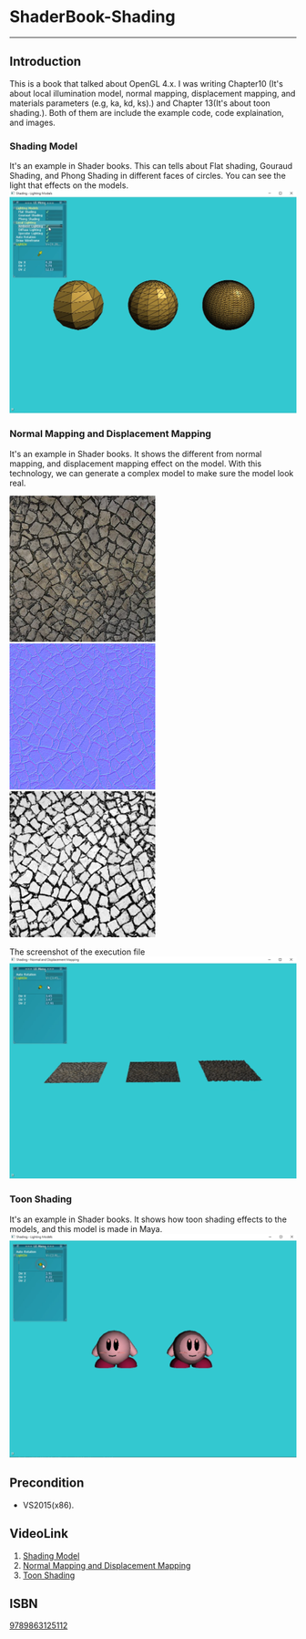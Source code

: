 # ShaderBook-Shading
---
## Introduction
This is a book that talked about OpenGL 4.x.
I was writing Chapter10 (It's about local illumination model, normal mapping, displacement mapping, and materials parameters (e.g, ka, kd, ks).) and Chapter 13(It's about toon shading.). Both of them are include the example code, code explaination, and images.

### Shading Model
It's an example in Shader books.
This can tells about Flat shading, Gouraud Shading, and Phong Shading in different faces of circles.
You can see the light that effects on the models.
![](Images/ShadingModel.png)

### Normal Mapping and Displacement Mapping
It's an example in Shader books.
It shows the different from normal mapping, and displacement mapping effect on the model.
With this technology, we can generate a complex model to make sure the model look real. 

![](https://raw.githubusercontent.com/Darkgrouptw/ShaderBook-Shading/master/2.%20Normal%20and%20Displacement%20Mapping/Assets/Images/Texture.png)
![](https://raw.githubusercontent.com/Darkgrouptw/ShaderBook-Shading/master/2.%20Normal%20and%20Displacement%20Mapping/Assets/Images/Normal%20Map.png)
![](https://raw.githubusercontent.com/Darkgrouptw/ShaderBook-Shading/master/2.%20Normal%20and%20Displacement%20Mapping/Assets/Images/Displacement%20Map.png)


The screenshot of the execution file 
![](Images/NormalMapping.png)

### Toon Shading
It's an example in Shader books. It shows how toon shading effects to the models, and this model is made in Maya.
![](Images/ToonShading.png)

## Precondition
* VS2015(x86).

## VideoLink
1. [Shading Model](https://youtu.be/69bhIAFV5GQ)
2. [Normal Mapping and Displacement Mapping](https://youtu.be/44PPpQIT7sw)
3. [Toon Shading](https://youtu.be/w2ivtbvvOM0)

## ISBN
[9789863125112](https://www.books.com.tw/products/0010797474)

